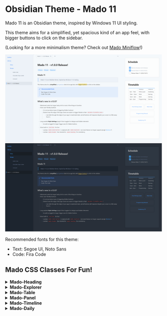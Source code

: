 # Obsidian Theme - Mado 11
 
Mado 11 is an Obsidian theme, inspired by Windows 11 UI styling.

This theme aims for a simplified, yet spacious kind of an app feel, with bigger buttons to click on the sidebar.

(Looking for a more minimalism theme? Check out [Mado Miniflow](https://github.com/hydescarf/Obsidian-Theme-Mado-Miniflow)!)

![](img/light-theme.png)
![](img/dark-theme.png)

Recommended fonts for this theme:
- Text: Segoe UI, Noto Sans
- Code: Fira Code


## Mado CSS Classes For Fun!
<details>
<summary><b>Mado-Heading</b></summary>

![](img/mado-heading.png)

```
cssclass: mado-heading
```
Transforming your normal note into more bulky block button design!

</details>
<details>
<summary><b>Mado-Explorer</b></summary>

![](img/mado-explorer.png)

```
cssclass: mado-explorer
```

When placed onto the sidebar, it will become exactly like how File Explorer would look like. A.k.a. pseudo-File Explorer!
There are rules for this to work:

```
1. You may only use <a>(link), <h1>(h1 heading) and <li>(list) in the note.
2. <a> will act as first level file title.
3. <h1> will act as first level folder title.
4. <li> will act as first level folder's children, where its contents should fill with just <a>, and itself should be placed below <h1>.
5. Second level folder, or nested <li>, is not possible.
6. For <h1> to be foldable, you have to enable the foldable option in the settings.

```

Example:

```
[[File 1]]
[[File 2]]
# Folder 1
- [[Listed File 1]]
- [[Listed File 2]]
[[File 3]]
```

</details>
<details>
<summary><b>Mado-Table</b></summary>

![](img/mado-table.png)

```
cssclass: mado-table
```

Turns your normal-looking table into a fancy spacious one! With more options provided for you to tweak the like of it.
Example:

```
cssclass: mado-table (special styling)
cssclass: mado-table-XXX (special styling with XXX being the options)
cssclass: mado-table-XXX, mado-table-XXX (special styling with multiple options)
```

```
Options:
mado-table-auto (auto-widen table size by its contents and center it)
mado-table-normal (no special styling, include this if you wish to use other options without special styling)

mado-table-stripe, mado-table-border (stripe/border design)
mado-table-left, mado-table-right, mado-table-top, mado-table-bottom (define table-header position)
mado-table-topless (remove table-header position on the top)
```

</details>
<details>
<summary><b>Mado-Panel</b></summary>

![](img/mado-panel.png)

```
cssclass: mado-panel
```

Turns your lists into panels! More fancy way to look and click. Also comes with options to tweak.
Example:

```
cssclass: mado-panel (transform all lists into panels)
cssclass: mado-panel-XXX (XXX being the options)
cssclass: mado-panel-XXX, mado-panel-XXX (including more options, in this case, only `auto` is available as an extra)

Options:
mado-panel-list (long and thin size, lists can be nested)
mado-panel-small, mado-panel-medium, mado-panel-large, mado-panel-long, mado-panel-short (define fixed-size, lists cannot be nested)
mado-panel-auto (maintain the minimum fixed-size of above, while auto-widen based on its contents, not applicable to mado-panel-list)
```

Rule:

```
1. Only <li>(list) will turned into panel.
2. The list can consist of <a>(link) or "[]"(Checkbox), or plain text.
3. Nested list is not available except for `mado-panel-list`.
```
Callout version is also available if you need only one part of the list to become panel.
Options in callout version can be chained directly.
Example:

```
> [!mado-panel-small-auto]
> - Listing
```

</details>
<details>
<summary><b>Mado-Timeline</b></summary>

![](img/mado-timeline.png)

```
cssclass: mado-timeline
```

Centers all of your element in the note! Not only that, using `<h1>` will form a huge space above it, while using `<h2>` will form a separator (a vertical `<hr>` or `---`) above it.

</details>
<details>
<summary><b>Mado-Daily</b></summary>

```
cssclass: mado-daily
```

![](img/mado-daily.png)

Feel like logging into a game to turn in for daily bonus? Well, now you can with this manual-stamp daily!
You can set the reward for every 2nd and 5th day, and then start filling in with any value or emoji in the empty cells. The reward will mark as checked when the previous cell is filled in.
Also, adding in another cssclass `mado-table` will give it a better looking, optional of course!

</details>